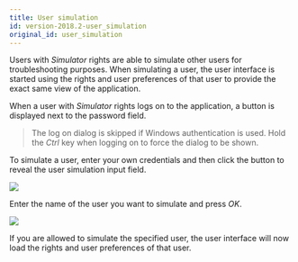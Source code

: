 ```yaml
---
title: User simulation
id: version-2018.2-user_simulation
original_id: user_simulation
---
```


Users with *Simulator* rights are able to simulate other users for troubleshooting purposes. When simulating a user, the user interface is started using the rights and user preferences of that user to provide the exact same view of the application.

When a user with *Simulator* rights logs on to the application, a button is displayed next to the password field. 

> The log on dialog is skipped if Windows authentication is used. Hold the *Ctrl* key when logging on to force the dialog to be shown.

To simulate a user, enter your own credentials and then click the button to reveal the user simulation input field.

![](assets/iam_admin/image7.png)

Enter the name of the user you want to simulate and press *OK*.

![](assets/iam_admin/image8.png)

If you are allowed to simulate the specified user, the user interface will now load the rights and user preferences of that user.